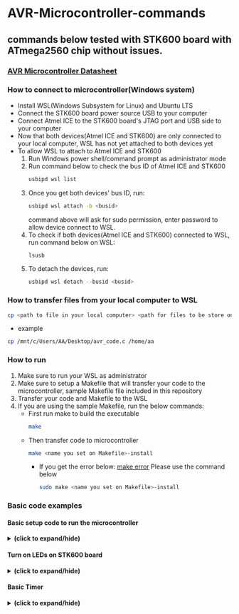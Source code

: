 # AVR-Microcontroller-commands
## commands below tested with STK600 board with ATmega2560 chip without issues.
### [AVR Microcontroller Datasheet](./avr_doc.pdf)

### How to connect to microcontroller(Windows system)
- Install WSL(Windows Subsystem for Linux) and Ubuntu LTS
- Connect the STK600 board power source USB to your computer
- Connect Atmel ICE to the STK600 board's JTAG port and USB side to your computer
- Now that both devices(Atmel ICE and STK600) are only connected to your local computer, WSL has not yet attached to both devices yet
- To allow WSL to attach to Atmel ICE and STK600
  1. Run Windows power shell/command prompt as administrator mode
  2. Run command below to check the bus ID of Atmel ICE and STK600
     ```bash
     usbipd wsl list
     ```
  3. Once you get both devices' bus ID, run:
     ```bash
     usbipd wsl attach -b <busid>
     ```
     command above will ask for sudo permission, enter password to allow device connect to WSL.
  4. To check if both devices(Atmel ICE and STK600) connected to WSL, run command below on WSL:
     ```bash
     lsusb
     ```
  5. To detach the devices, run:
     ```c
     usbipd wsl detach --busid <busid>
     ``` 

### How to transfer files from your local computer to WSL
```bash
cp <path to file in your local computer> <path for files to be store on your WSL>
```
- example
```bash
cp /mnt/c/Users/AA/Desktop/avr_code.c /home/aa
```

### How to run
1. Make sure to run your WSL as administrator
2. Make sure to setup a Makefile that will transfer your code to the microcontroller, sample Makefile file included in this repository
3. Transfer your code and Makefile to the WSL
4. If you are using the sample Makefile, run the below commands:
   - First run make to build the executable
     ```bash
     make
     ```
   - Then transfer code to microcontroller
     ```bash
     make <name you set on Makefile>-install
     ```
     - If you get the error below:
       [make error](./images/make_error.png)
       Please use the command below
       ```bash
       sudo make <name you set on Makefile>-install
       ```
### Basic code examples
#### Basic setup code to run the microcontroller
<details close>
<summary><b>(click to expand/hide)</b></summary>
<!-- MarkdownTOC -->

```c
#include <avr/io.h>

int main(void)
{
  while (1) {
        // infinite loop
        // perform task(s) here
    }
  return 0;
}
```

<!-- /MarkdownTOC -->
</details>

#### Turn on LEDs on STK600 board
<details close>
<summary><b>(click to expand/hide)</b></summary>
<!-- MarkdownTOC -->

- To turn LEDs, first set portB as output then change the 8bit value on variable PORTB
  - each bit on the PORTB variable represent a LED
    - 0 : turn on LED
    - 1 : turn off LED
```c
#include <avr/io.h>

int main(void) {
    //Set PORTB as output
    DDRB = 0xff;

    PORTB = 0x00; //turn on all LEDs
    
    while (1) {
        // infinite loop
        // perform task(s) here
    }

    return 0;
}
```

<!-- /MarkdownTOC -->
</details>

#### Basic Timer
<details close>
<summary><b>(click to expand/hide)</b></summary>
<!-- MarkdownTOC -->

- A timer interrupt that fires every 1 millisecond 
```c
#include <avr/io.h>
#include <avr/interrupt.h>

uint8_t interrupt_counter = 0; //  counter uses to count how many interrupt occurred 

//initial setup
void init_setup()
{
	// Set timer 0 to use CTC mode
    TCCR0A = (1 << WGM01);

    // Set timer 0 to use a 64 prescaler
    TCCR0B = (1 << CS01);

    // Set timer 1 compare match 250 ticks
    OCR0A = 125;

    // Enable timer compare match interrupt
    TIMSK0 = (1 << OCIE0A);

    // Enable global interrupts
    sei();

	ADMUX = (1 << REFS1) | (1 << REFS0); //setup for using 2.56 internal voltage reference
	ADCSRA = (1 << ADEN) | (1 << ADPS2) | (1 << ADPS1) | (1 << ADPS0); // setup 128 prescaler 
}

int main(void) 
{

  	init_setup();
  	while(1) {
		if(interrupt_counter >= 100){ // update led level every 100ms
        	interrupt_counter = 0;  //reset interrupt counter to 0
			//perform task here		
    	}			
        //perform task here
	}
    return 0;
  }

ISR(TIMER0_COMPA_vect) { // interrupt for heartbeat
    // increment time_counter every 1 millisecond
    interrupt_counter++;
}
```
- To calculate to fire interrupt at an exact time, visit link below:
  - [AVR Timer Calculator](https://eleccelerator.com/avr-timer-calculator/)

<!-- /MarkdownTOC -->
</details>
